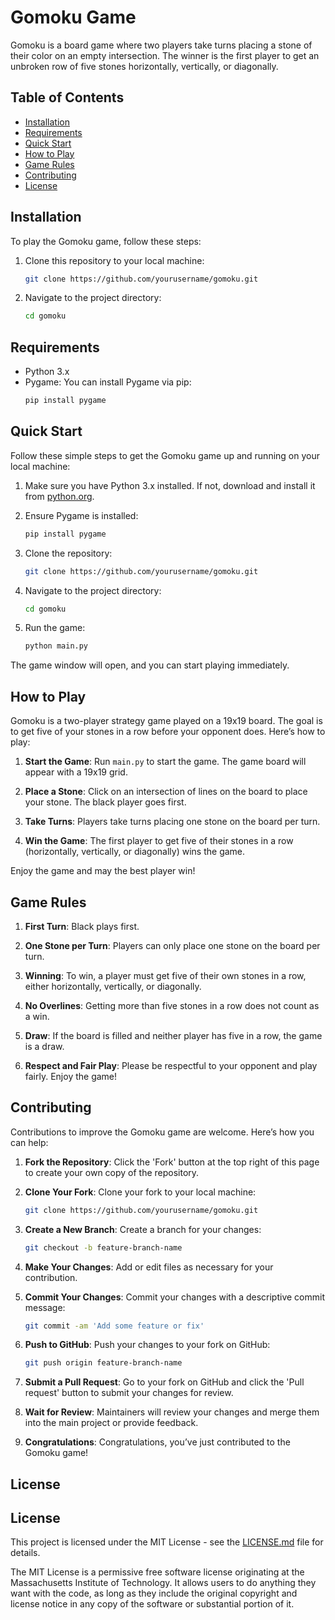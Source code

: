# Gomoku Game

Gomoku is a board game where two players take turns placing a stone of their color on an empty intersection. The winner is the first player to get an unbroken row of five stones horizontally, vertically, or diagonally.

## Table of Contents

- [Installation](#installation)
- [Requirements](#requirements)
- [Quick Start](#quick-start)
- [How to Play](#how-to-play)
- [Game Rules](#game-rules)
- [Contributing](#contributing)
- [License](#license)

## Installation

To play the Gomoku game, follow these steps:

1. Clone this repository to your local machine:
    ```sh
    git clone https://github.com/yourusername/gomoku.git
    ```

2. Navigate to the project directory:
    ```sh
    cd gomoku
    ```

## Requirements

- Python 3.x
- Pygame: You can install Pygame via pip:
    ```sh
    pip install pygame
    ```

## Quick Start

Follow these simple steps to get the Gomoku game up and running on your local machine:

1. Make sure you have Python 3.x installed. If not, download and install it from [python.org](https://www.python.org/).

2. Ensure Pygame is installed:
    ```sh
    pip install pygame
    ```

3. Clone the repository:
    ```sh
    git clone https://github.com/yourusername/gomoku.git
    ```

4. Navigate to the project directory:
    ```sh
    cd gomoku
    ```

5. Run the game:
    ```sh
    python main.py
    ```

The game window will open, and you can start playing immediately.

## How to Play

Gomoku is a two-player strategy game played on a 19x19 board. The goal is to get five of your stones in a row before your opponent does. Here’s how to play:

1. **Start the Game**: Run `main.py` to start the game. The game board will appear with a 19x19 grid.

2. **Place a Stone**: Click on an intersection of lines on the board to place your stone. The black player goes first.

3. **Take Turns**: Players take turns placing one stone on the board per turn.

4. **Win the Game**: The first player to get five of their stones in a row (horizontally, vertically, or diagonally) wins the game.

Enjoy the game and may the best player win!

## Game Rules

1. **First Turn**: Black plays first.

2. **One Stone per Turn**: Players can only place one stone on the board per turn.

3. **Winning**: To win, a player must get five of their own stones in a row, either horizontally, vertically, or diagonally.

4. **No Overlines**: Getting more than five stones in a row does not count as a win.

5. **Draw**: If the board is filled and neither player has five in a row, the game is a draw.

6. **Respect and Fair Play**: Please be respectful to your opponent and play fairly. Enjoy the game!

## Contributing

Contributions to improve the Gomoku game are welcome. Here’s how you can help:

1. **Fork the Repository**: Click the 'Fork' button at the top right of this page to create your own copy of the repository.

2. **Clone Your Fork**: Clone your fork to your local machine:
    ```sh
    git clone https://github.com/yourusername/gomoku.git
    ```

3. **Create a New Branch**: Create a branch for your changes:
    ```sh
    git checkout -b feature-branch-name
    ```

4. **Make Your Changes**: Add or edit files as necessary for your contribution.

5. **Commit Your Changes**: Commit your changes with a descriptive commit message:
    ```sh
    git commit -am 'Add some feature or fix'
    ```

6. **Push to GitHub**: Push your changes to your fork on GitHub:
    ```sh
    git push origin feature-branch-name
    ```

7. **Submit a Pull Request**: Go to your fork on GitHub and click the 'Pull request' button to submit your changes for review.

8. **Wait for Review**: Maintainers will review your changes and merge them into the main project or provide feedback.

9. **Congratulations**: Congratulations, you’ve just contributed to the Gomoku game!

## License

## License

This project is licensed under the MIT License - see the [LICENSE.md](LICENSE.md) file for details.

The MIT License is a permissive free software license originating at the Massachusetts Institute of Technology. It allows users to do anything they want with the code, as long as they include the original copyright and license notice in any copy of the software or substantial portion of it.


